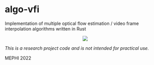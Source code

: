 # algo-vfi

Implementation of multiple optical flow estimation / video frame interpolation algorithms written in Rust

<p align="center">
  <img src="https://github.com/GregoryKogan/GregoryKogan/blob/main/flow.gif" />
<p/>

*This is a research project code and is not intended for practical use.*

MEPHI 2022
